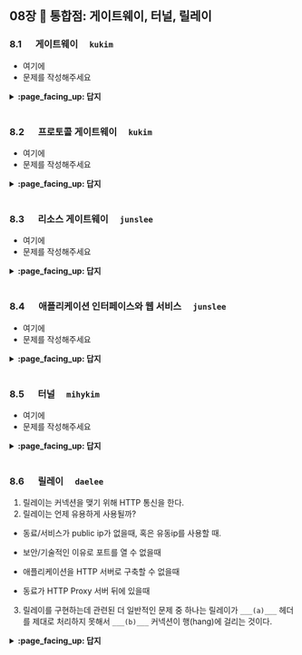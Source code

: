 ## 08장 :octopus: 통합점: 게이트웨이, 터널, 릴레이

### 8.1 　  게이트웨이　 `kukim`
- 여기에
- 문제를 작성해주세요
<details>
<summary> <b> :page_facing_up: 답지 </b>  </summary>
<div markdown="1">
  
- 여기에
- 해설을 작성해주세요

</div>
</details>
<br>

### 8.2 　  프로토콜 게이트웨이　 `kukim`
- 여기에
- 문제를 작성해주세요
<details>
<summary> <b> :page_facing_up: 답지 </b>  </summary>
<div markdown="1">
  
- 여기에
- 해설을 작성해주세요

</div>
</details>
<br>

### 8.3 　  리소스 게이트웨이　 `junslee`
- 여기에
- 문제를 작성해주세요
<details>
<summary> <b> :page_facing_up: 답지 </b>  </summary>
<div markdown="1">
  
- 여기에
- 해설을 작성해주세요

</div>
</details>
<br>

### 8.4 　  애플리케이션 인터페이스와 웹 서비스　 `junslee`
- 여기에
- 문제를 작성해주세요
<details>
<summary> <b> :page_facing_up: 답지 </b>  </summary>
<div markdown="1">
  
- 여기에
- 해설을 작성해주세요

</div>
</details>
<br>

### 8.5 　  터널　 `mihykim`
- 여기에
- 문제를 작성해주세요
<details>
<summary> <b> :page_facing_up: 답지 </b>  </summary>
<div markdown="1">
  
- 여기에
- 해설을 작성해주세요

</div>
</details>
<br>

### 8.6 　  릴레이　 `daelee`
1. 릴레이는 커넥션을 맺기 위해 HTTP 통신을 한다.
2. 릴레이는 언제 유용하게 사용될까?

  - 동료/서비스가 public ip가 없을때, 혹은 유동ip를 사용할 때.

  - 보안/기술적인 이유로 포트를 열 수 없을때

  - 애플리케이션을 HTTP 서버로 구축할 수 없을때

  - 동료가 HTTP Proxy 서버 뒤에 있을때
3. 릴레이를 구현하는데 관련된 더 일반적인 문제 중 하나는 릴레이가 `___(a)___` 헤더를 제대로 처리하지 못해서 `___(b)___` 커넥션이 행(hang)에 걸리는 것이다.

  
<details>
<summary> <b> :page_facing_up: 답지 </b>  </summary>
<div markdown="1">
  
1. 릴레이는 커넥션을 맺기 위해 HTTP 통신을 한다.

   > HTTP 릴레이는 `HTTP 명세`를 완전히 준수하지 않는 간단한 `HTTP 프록시`다. 릴레이는 커넥션을 맺기 위한 HTTP 통신을 한 다음, 바이트를 **맹목적으로 전달**한다.

   > HTTP는 복잡하기에, 모든 헤더와 메서드 로직을 **수행하지 않고** 맹목적으로 트래픽을 전달하는 `간단한 프록시`를 구현하는 방식이 유용할 때가 있다.

2. 릴레이는 언제 유용하게 사용될까?

(a) 동료/서비스가 public ip가 없을때, 혹은 유동ip를 사용할 때

(b) 보안/기술적인 이유로 포트를 열 수 없을 때

(c) 애플리케이션을 HTTP 서버로 구축할 수 없을 때

(d) 동료가 HTTP Proxy 서버 뒤에 있을 때
   

3. `단순 맹목적 릴레이`를 구현하는데 관련된 더 일반적인 문제 중 하나는 맹목적 릴레이가 `___(a)___` 헤더를 제대로 처리하지 못해서 `___(b)___` 커넥션이 행(hang)에 걸리는 것이다.

   > (a) : Connection
   >
   > (b) : Keep-Alive
   >
   > `Connection 헤더`는 홉(클라이언트)과 홉(릴레이 프록시) 사이에만 사용하는 헤더인데, 이를 이해하지 못하고 다음 홉(서버)에 넘겨 `행`이 걸리는 것이다.

4. HTTP 커넥션이 hang에 걸리는 상황

   1. `클라이언트`가 `릴레이`에게 `Keep-Alive 커넥션`을 맺고싶다는 요청을 보냄.
   2. `릴레이`는 커넥션 헤더를 처리하지 못하고 그대로 `서버` 에게 전달. 
   3. `릴레이`와 `서버`간 `Keep-Alive 커넥션`이 맺어짐.
   4. `릴레이`는 `웹서버`로부터 받은 응답을 `클라이언트`에 전달. 이 응답 헤더에는 `Connection: Keep-Alive 헤더`가 포함되어 있기 때문에(물론 릴레이는 이해하지 못하지만) `클라이언트`는 `릴레이`가 자신과 Keep-Alive로 통신하고 있다고 믿음.
   5. `릴레이`는 전달했으니 `서버`가 연결을 끊기를 기다리지만, `서버`는 끊지 않음. 계속 커넥션을 맺고(hang) 있음.
   6. `클라이언트`가 바로 다음 요청을 `릴레이`에게 전송하지만, 같은 커넥션으로 또 다른 요청이 오는 것을 예측하지 못하는 `릴레이`는 요청을 처리하지 못함. 
   7. 아무런 작업도 진행되지 않는 hang 상태 지속

</div>
</details>
<br>
